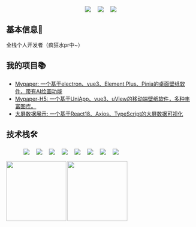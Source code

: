 
<!-- 个人资料 -->
<p align="center"> 
<!-- <a href="https://wakatime.com/@018e0793-354b-42d4-8c6d-8dba8d71ab4f"><img align="center" src="https://wakatime.com/badge/user/018e0793-354b-42d4-8c6d-8dba8d71ab4f.svg" ></a>&emsp; -->
<a href="https://blog.csdn.net/haohaiwangji" target="_blank"><img  align="center" src="https://img.shields.io/badge/Blog-博客-%230d7fbf?style=flat"/></a>&emsp;
<!-- <a href="https://space.bilibili.com/501122856" target="_blank"><img align="center" src="https://img.shields.io/badge/Bilibili-B站-%23df1a7c?style=flat"/></a>&emsp; -->
<a href="http://haohai.spinach.site/index.html" target="_blank"><img align="center"  src="https://img.shields.io/badge/MyPage-个人主页-%231a41df?style=flat"/></a>&emsp;
<a href="https://komarev.com/ghpvc/?username=haohaiwangji&abbreviated=true" target="_blank"><img align="center" src="https://komarev.com/ghpvc/?username=haohaiwangji&abbreviated=true"/></a>
</p>


## 基本信息👤    
全栈个人开发者（疯狂水pr中~）

## 我的项目📚
- [Mypaper: 一个基于electron、vue3、Element Plus、Pinia的桌面壁纸软件，带有AI绘画功能 ](https://github.com/haohaiwangji/Mypaper)
- [Mypaper-H5: 一个基于UniApp、vue3、uView的移动端壁纸软件，多种丰富图库。 ](https://gitee.com/haohais/mypaper-wx)
- [大屏数据展示: 一个基于React18、Axios、TypeScript的大屏数据可视化](https://gitee.com/haohais/visualization)



## 技术栈🛠️
<p align="left"> 
      &emsp;&emsp;&emsp;
      <!-- 前端 -->
      <a href="#"><img src="https://img.shields.io/badge/Vue.js-35495e.svg?style=flat-square&logo=vue.js&logoColor=4FC08D" ></a>&emsp;
      <a href="#"><img src="https://img.shields.io/badge/React-20232a.svg?style=flat-square&logo=react&logoColor=61DAFB" ></a>&emsp;
      <a href="#"><img src="https://img.shields.io/badge/TypeScript-007ACC.svg?style=flat-square&logo=typescript&logoColor=white" ></a>&emsp;
      <!-- 后端和数据库 -->
      <a href="#"><img src="https://img.shields.io/badge/Java-ED8B00?style=flat-square&logo=openjdk&logoColor=white" ></a>&emsp;
      <a href="#"><img src="https://img.shields.io/badge/Go-00ADD8?style=flat-square&logo=go&logoColor=white" ></a>&emsp;
      <a href="#"><img src="https://img.shields.io/badge/MySQL-00000F?style=flat-square&logo=mysql&logoColor=white" ></a>&emsp;
      <a href="#"><img src="https://img.shields.io/badge/redis-%23DD0031.svg?&style=flat-square&logo=redis&logoColor=white" ></a>&emsp;
      <a href="#"><img src="https://img.shields.io/badge/Android-3DDC84?style=flat-square&logo=android&logoColor=white" ></a>&emsp;
      
</p>
<img height="160px" align="left" src="https://github-readme-stats.vercel.app/api?username=haohaiwangji&locale=cn&line_height=21&show_icons=true&theme=&rank_icon=default&custom_title=我的统计数据"/>
<img height="160px" align="left" src="https://github-readme-stats.vercel.app/api/top-langs/?username=haohaiwangji&include_all_commits=true&locale=cn&line_height=33&theme=&langs_count=6&layout=compact&custom_title=我的常用语言"/>



